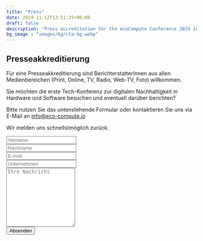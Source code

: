 ```yaml
---
title: "Press"
date: 2024-11-12T13:51:25+06:00
draft: false
description: "Press accreditation for the ecoCompute Conference 2025 in Berlin, Germany"
bg_image : "images/bg/cta-bg.webp"
---
```



## Presseakkreditierung

Für eine Presseakkreditierung sind BerichterstatterInnen aus allen Medienbereichen (Print, Online, TV, Radio, Web-TV, Foto) willkommen.

Sie möchten die erste Tech-Konferenz zur digitalen Nachhaltigkeit in Hardware und Software besuchen und eventuell darüber berichten?

Bitte nutzen Sie das untenstehende Formular oder kontaktieren Sie uns via E-Mail an <a href="mailto:info@eco-compute.io">info@eco-compute.io</a>

Wir melden uns schnellstmöglich zurück.

<div class="alert alert-info d-none" role="alert" id="form-status">
</div>

<div class="container">
    <div class="row">
        <div class="col">
            <form id="press-form" action="https://formspree.io/f/xrgnqyqy" method="POST"  style="margin-bottom: 50px;">
                <div class="contact-form pl-4 mt-5 mt-lg-0">
                    <div class="form-row">
                        <div class="col-lg-6">
                            <div class="form-group">
                                <input type="text" placeholder="Vorname" class="form-control" name="fname" id="fname" required>
                            </div>
                        </div>
                        <div class="col-lg-6">
                            <div class="form-group">
                                <input type="text" placeholder="Nachname" class="form-control" name="sname" id="sname" required>
                            </div>
                        </div>
                        <div class="col-lg-12">
                            <div class="form-group">
                                <input type="email" placeholder="E-mail" class="form-control" name="email" id="email" required>
                            </div>
                        </div>
                        <div class="col-lg-12">
                            <div class="form-group">
                                <input type="text" placeholder="Unternehmen" class="form-control" name="company" id="company" required>
                            </div>
                        </div>
                        <div class="col-lg-12">
                            <div class="form-group">
                                <textarea placeholder="Ihre Nachricht" class="form-control" name="message" id="message" rows=10 required></textarea>
                            </div>
                        </div>
                        <div class="mt-4">
                            <button type="submit" id="contact-submit" class="btn btn-hero btn-rounded " value="Absenden">Absenden</button>
                        </div>
                    </div>
                </div>
            </form>
        </div>        
    </div>
</div>
<script>
{{< highlight javascript >}}
    var form = document.getElementById("press-form");

    async function handleSubmit(event) {
        event.preventDefault();
        var status = document.getElementById("form-status");
        var data = new FormData(event.target);
        fetch(event.target.action, {
            method: form.method,
            body: data,
            headers: {
                'Accept': 'application/json'
            }
        }).then(response => {
            status.classList.remove("d-none");

            if (response.ok) {
                status.innerHTML = "Vielen Dank für Ihre Anfrage! Wir melden uns umgehend.";
                form.reset()
            } else {
                response.json().then(data => {
                    if (Object.hasOwn(data, 'errors')) {
                        status.innerHTML = data["errors"].map(error => error["message"]).join(", ")
                    } else {
                        status.innerHTML = "Oops! Es gab ein Problem mit dem Absenden des Formulars. Bitte wenden Sie sich an info@eco-compute.io"
                    }
                })
            }
        }).catch(error => {
            status.innerHTML = "Oops! Es gab ein Problem mit dem Absenden des Formulars. Bitte wenden Sie sich an info@eco-compute.io"
        });
    }
    form.addEventListener("submit", handleSubmit)
{{< /highlight >}}    
</script>

